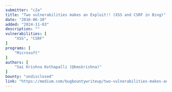 ```yaml
---
submitter: "c2a"
title: "Two vulnerabilities makes an Exploit!! (XSS and CSRF in Bing)"
date: "2016-06-10"
added: "2024-11-03"
description: ""
vulnerabilities: [
    "XSS", "CSRF"
]
programs: [
    "Microsoft"
]
authors: [
    "Sai Krishna Kothapalli (@kmskrishna)"
]
bounty: "undisclosed"
link: "https://medium.com/bugbountywriteup/two-vulnerabilities-makes-an-exploit-xss-and-csrf-in-bing-cd4269da7b69"
---
```




